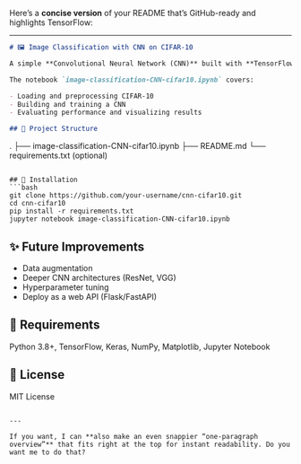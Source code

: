 Here’s a **concise version** of your README that’s GitHub-ready and highlights TensorFlow:

---

```markdown
# 🖼️ Image Classification with CNN on CIFAR-10

A simple **Convolutional Neural Network (CNN)** built with **TensorFlow and Keras** to classify images from the **CIFAR-10 dataset** (60,000 32x32 color images in 10 classes like airplane, car, cat, etc.).

The notebook `image-classification-CNN-cifar10.ipynb` covers:

- Loading and preprocessing CIFAR-10
- Building and training a CNN
- Evaluating performance and visualizing results

## 📂 Project Structure
```

.
├── image-classification-CNN-cifar10.ipynb
├── README.md
└── requirements.txt (optional)

````

## 🚀 Installation
```bash
git clone https://github.com/your-username/cnn-cifar10.git
cd cnn-cifar10
pip install -r requirements.txt
jupyter notebook image-classification-CNN-cifar10.ipynb
````

## ✨ Future Improvements

- Data augmentation
- Deeper CNN architectures (ResNet, VGG)
- Hyperparameter tuning
- Deploy as a web API (Flask/FastAPI)

## 📌 Requirements

Python 3.8+, TensorFlow, Keras, NumPy, Matplotlib, Jupyter Notebook

## 📝 License

MIT License

```

---

If you want, I can **also make an even snappier “one-paragraph overview”** that fits right at the top for instant readability. Do you want me to do that?
```
